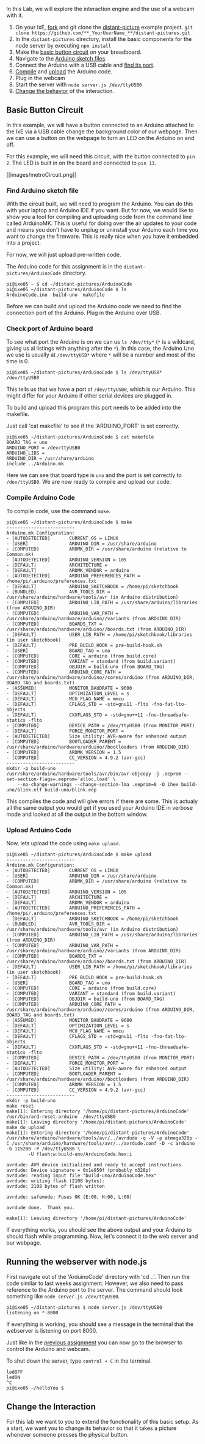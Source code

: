 In this Lab, we will explore the interaction engine and the use of a webcam with it.

1. On your IxE, [fork](https://github.com/FAR-Lab/Developing-and-Designing-Interactive-Devices/wiki/Forking-a-GitHub-project) and git clone the [distant-picture](https://github.com/FAR-Lab/distant-pictures) example project.
`git clone https://github.com/**_YourUserName_**/distant-pictures.git`
1. In the `distant-pictures` directory, install the basic components for the node server by executing `npm install` 
1. Make the [basic button circuit](#basic-button-circuit) on your breadboard.
1. Navigate to the [Arduino sketch files](#find-arduino-sketch-file).
1. Connect the Arduino with a USB cable and [find its port](#check-port-of-arduino-board).
1. [Compile](#compile-arduino-code) and [upload](#upload-arduino-code) the Arduino code.
1. Plug in the webcam
1. Start the server with `node server.js /dev/ttyUSB0`
1. [Change the behavior](#change-the-interaction) of the interaction. 

## Basic Button Circuit

In this example, we will have a button connected to an Arduino attached to the IxE via a USB cable change the background color of our webpage. Then we can use a button on the webpage to turn an LED on the Arduino on and off.

For this example, we will need this circuit, with the button connected to `pin 2`. The LED is built in on the board and connected to `pin 13`.

[[images/metroCircuit.png]]

### Find Arduino sketch file
With the circuit built, we will need to program the Arduino. You can do this with your laptop and Arduino IDE if you want. But for now, we would like to show you a tool for compiling and uploading code from the command line called ArduinoMK. This is useful for doing over the air updates to your code and means you don't have to unplug or uninstall your Arduino each time you want to change the firmware. This is really nice when you have it embedded into a project.

For now, we will just upload pre-written code.

The Arduino code for this assignment is in the `distant-pictures/ArduinoCode` directory. 

```shell
pi@ixe05 ~ $ cd ~/distant-pictures/ArduinoCode
pi@ixe05 ~/distant-pictures/ArduinoCode $ ls
ArduinoCode.ino  build-uno  makefile
```
Before we can build and upload the Arduino code we need to find the connection port of the Arduino. Plug in the Arduino over USB.

### Check port of Arduino board
To see what port the Arduino is on we can us `ls /dev/tty*` (`*` is a wildcard, giving us al listings with anything after the `*`). In this case, the Arduino Uno we use is usually at `/dev/ttyUSB*` where `*` will be a number and most of the time is 0.

```shell
pi@ixe05 ~/distant-pictures/ArduinoCode $ ls /dev/ttyUSB*
/dev/ttyUSB0
```

This tells us that we have a port at `/dev/ttyUSB0`, which is our Arduino. This might differ for your Arduino if other serial devices are plugged in.


To build and upload this program this port needs to be added into the makefile.

Just call 'cat makefile' to see if the 'ARDUINO_PORT' is set correctly.

```shell
pi@ixe05 ~/distant-pictures/ArduinoCode $ cat makefile
BOARD_TAG = uno
ARDUINO_PORT = /dev/ttyUSB0
ARDUINO_LIBS =
ARDUINO_DIR = /usr/share/arduino
include ../Arduino.mk
```

Here we can see that board type is `uno` and the port is set correctly to `/dev/ttyUSB0`. We are now ready to compile and upload our code.

### Compile Arduino Code
To compile code, use the command `make`.

```shell 
pi@ixe05 ~/distant-pictures/ArduinoCode $ make
-------------------------
Arduino.mk Configuration:
- [AUTODETECTED]       CURRENT_OS = LINUX 
- [USER]               ARDUINO_DIR = /usr/share/arduino 
- [COMPUTED]           ARDMK_DIR = /usr/share/arduino (relative to Common.mk)
- [AUTODETECTED]       ARDUINO_VERSION = 105 
- [DEFAULT]            ARCHITECTURE =  
- [DEFAULT]            ARDMK_VENDOR = arduino 
- [AUTODETECTED]       ARDUINO_PREFERENCES_PATH = /home/pi/.arduino/preferences.txt 
- [DEFAULT]            ARDUINO_SKETCHBOOK = /home/pi/sketchbook 
- [BUNDLED]            AVR_TOOLS_DIR = /usr/share/arduino/hardware/tools/avr (in Arduino distribution)
- [COMPUTED]           ARDUINO_LIB_PATH = /usr/share/arduino/libraries (from ARDUINO_DIR)
- [COMPUTED]           ARDUINO_VAR_PATH = /usr/share/arduino/hardware/arduino//variants (from ARDUINO_DIR)
- [COMPUTED]           BOARDS_TXT = /usr/share/arduino/hardware/arduino//boards.txt (from ARDUINO_DIR)
- [DEFAULT]            USER_LIB_PATH = /home/pi/sketchbook/libraries (in user sketchbook)
- [DEFAULT]            PRE_BUILD_HOOK = pre-build-hook.sh 
- [USER]               BOARD_TAG = uno 
- [COMPUTED]           CORE = arduino (from build.core)
- [COMPUTED]           VARIANT = standard (from build.variant)
- [COMPUTED]           OBJDIR = build-uno (from BOARD_TAG)
- [COMPUTED]           ARDUINO_CORE_PATH = /usr/share/arduino/hardware/arduino//cores/arduino (from ARDUINO_DIR, BOARD_TAG and boards.txt)
- [ASSUMED]            MONITOR_BAUDRATE = 9600 
- [DEFAULT]            OPTIMIZATION_LEVEL = s 
- [DEFAULT]            MCU_FLAG_NAME = mmcu 
- [DEFAULT]            CFLAGS_STD = -std=gnu11 -flto -fno-fat-lto-objects 
- [DEFAULT]            CXXFLAGS_STD = -std=gnu++11 -fno-threadsafe-statics -flto 
- [COMPUTED]           DEVICE_PATH = /dev/ttyUSB0 (from MONITOR_PORT)
- [DEFAULT]            FORCE_MONITOR_PORT =  
- [AUTODETECTED]       Size utility: AVR-aware for enhanced output
- [COMPUTED]           BOOTLOADER_PARENT = /usr/share/arduino/hardware/arduino//bootloaders (from ARDUINO_DIR)
- [COMPUTED]           ARDMK_VERSION = 1.5 
- [COMPUTED]           CC_VERSION = 4.9.2 (avr-gcc)
-------------------------
mkdir -p build-uno
/usr/share/arduino/hardware/tools/avr/bin/avr-objcopy -j .eeprom --set-section-flags=.eeprom='alloc,load' \
	--no-change-warnings --change-section-lma .eeprom=0 -O ihex build-uno/blink.elf build-uno/blink.eep
```

This compiles the code and will give errors if there are some. This is actualy all the same output you would get if you used your Arduino IDE in verbose mode and looked at all the output in the bottom window.

### Upload Arduino Code
Now, lets upload the code using `make upload`.

```shell
pi@ixe05 ~/distant-pictures/ArduinoCode $ make upload
-------------------------
Arduino.mk Configuration:
- [AUTODETECTED]       CURRENT_OS = LINUX 
- [USER]               ARDUINO_DIR = /usr/share/arduino 
- [COMPUTED]           ARDMK_DIR = /usr/share/arduino (relative to Common.mk)
- [AUTODETECTED]       ARDUINO_VERSION = 105 
- [DEFAULT]            ARCHITECTURE =  
- [DEFAULT]            ARDMK_VENDOR = arduino 
- [AUTODETECTED]       ARDUINO_PREFERENCES_PATH = /home/pi/.arduino/preferences.txt 
- [DEFAULT]            ARDUINO_SKETCHBOOK = /home/pi/sketchbook 
- [BUNDLED]            AVR_TOOLS_DIR = /usr/share/arduino/hardware/tools/avr (in Arduino distribution)
- [COMPUTED]           ARDUINO_LIB_PATH = /usr/share/arduino/libraries (from ARDUINO_DIR)
- [COMPUTED]           ARDUINO_VAR_PATH = /usr/share/arduino/hardware/arduino//variants (from ARDUINO_DIR)
- [COMPUTED]           BOARDS_TXT = /usr/share/arduino/hardware/arduino//boards.txt (from ARDUINO_DIR)
- [DEFAULT]            USER_LIB_PATH = /home/pi/sketchbook/libraries (in user sketchbook)
- [DEFAULT]            PRE_BUILD_HOOK = pre-build-hook.sh 
- [USER]               BOARD_TAG = uno 
- [COMPUTED]           CORE = arduino (from build.core)
- [COMPUTED]           VARIANT = standard (from build.variant)
- [COMPUTED]           OBJDIR = build-uno (from BOARD_TAG)
- [COMPUTED]           ARDUINO_CORE_PATH = /usr/share/arduino/hardware/arduino//cores/arduino (from ARDUINO_DIR, BOARD_TAG and boards.txt)
- [ASSUMED]            MONITOR_BAUDRATE = 9600 
- [DEFAULT]            OPTIMIZATION_LEVEL = s 
- [DEFAULT]            MCU_FLAG_NAME = mmcu 
- [DEFAULT]            CFLAGS_STD = -std=gnu11 -flto -fno-fat-lto-objects 
- [DEFAULT]            CXXFLAGS_STD = -std=gnu++11 -fno-threadsafe-statics -flto 
- [COMPUTED]           DEVICE_PATH = /dev/ttyUSB0 (from MONITOR_PORT)
- [DEFAULT]            FORCE_MONITOR_PORT =  
- [AUTODETECTED]       Size utility: AVR-aware for enhanced output
- [COMPUTED]           BOOTLOADER_PARENT = /usr/share/arduino/hardware/arduino//bootloaders (from ARDUINO_DIR)
- [COMPUTED]           ARDMK_VERSION = 1.5 
- [COMPUTED]           CC_VERSION = 4.9.2 (avr-gcc)
-------------------------
mkdir -p build-uno
make reset
make[1]: Entering directory '/home/pi/distant-pictures/ArduinoCode'
/usr/bin/ard-reset-arduino  /dev/ttyUSB0
make[1]: Leaving directory '/home/pi/distant-pictures/ArduinoCode'
make do_upload
make[1]: Entering directory '/home/pi/distant-pictures/ArduinoCode'
/usr/share/arduino/hardware/tools/avr/../avrdude -q -V -p atmega328p -C /usr/share/arduino/hardware/tools/avr/../avrdude.conf -D -c arduino -b 115200 -P /dev/ttyUSB0 \
		-U flash:w:build-uno/ArduinoCode.hex:i

avrdude: AVR device initialized and ready to accept instructions
avrdude: Device signature = 0x1e950f (probably m328p)
avrdude: reading input file "build-uno/ArduinoCode.hex"
avrdude: writing flash (2108 bytes):
avrdude: 2108 bytes of flash written

avrdude: safemode: Fuses OK (E:00, H:00, L:00)

avrdude done.  Thank you.

make[1]: Leaving directory '/home/pi/distant-pictures/ArduinoCode'
```

If everything works, you should see the above output and your Arduino to should flash while programming. Now, let's connect it to the web server and our webpage.

## Running the webserver with node.js
First navigate out of the 'ArduinoCode' directory with 'cd ..'.
Then run the code similar to last weeks assignment. However, we also need to pass reference to the Arduino port to the server.  The command should look something like `node server.js /dev/ttyUSB0`.

```shell
pi@ixe05 ~/distant-pictures $ node server.js /dev/ttyUSB0
listening on *:8000
```

If everything is working, you should see a message in the terminal that the webserver is listening on port 8000.

Just like in the [previous assignment](https://github.com/FAR-Lab/Developing-and-Designing-Interactive-Devices/wiki/Lab-%231#connect-to-your-interaction-engine) you can now go to the browser to control the Arduino and webcam. 

To shut down the server, type `control + C` in the terminal.

```shell
ledOFF
ledON
^C
pi@ixe05 ~/helloYou $
```
## Change the Interaction
For this lab we want to you to extend the functionality of this basic setup. As a start, we want you to change its behavior so that it takes a picture whenever someone presses the physical button.